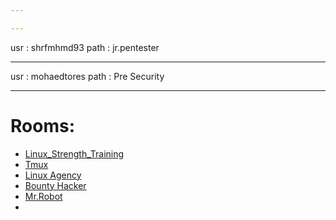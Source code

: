 ```yaml
---

---
```


usr : shrfmhmd93
path : jr.pentester

---

usr : mohaedtores
path : Pre Security

---

# Rooms:
* [Linux_Strength_Training](LinuxRoom-1.md)
* [Tmux](TMUX.md)
* [Linux Agency](LinuxRoom-2.md)
* [Bounty Hacker](BountyHacker_Cowboy-bebop_.md)
* [Mr.Robot](Mr.Robot.md)
* 